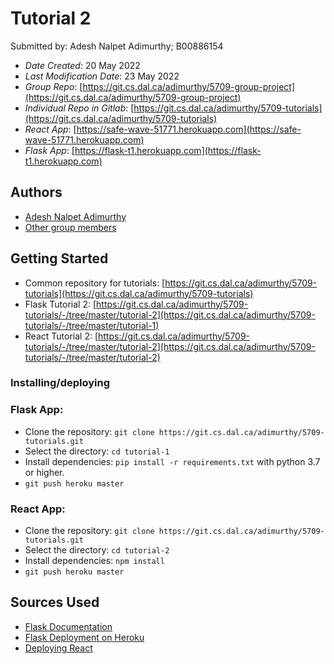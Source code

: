 # Tutorial 2

Submitted by: Adesh Nalpet Adimurthy; B00886154

* *Date Created*: 20 May 2022
* *Last Modification Date*: 23 May 2022
* *Group Repo*: [https://git.cs.dal.ca/adimurthy/5709-group-project](https://git.cs.dal.ca/adimurthy/5709-group-project)
* *Individual Repo in Gitlab*: [https://git.cs.dal.ca/adimurthy/5709-tutorials](https://git.cs.dal.ca/adimurthy/5709-tutorials)
* *React App*: [https://safe-wave-51771.herokuapp.com](https://safe-wave-51771.herokuapp.com)
* *Flask App*: [https://flask-t1.herokuapp.com](https://flask-t1.herokuapp.com)

## Authors

- [Adesh Nalpet Adimurthy](adesh.nalpet@dal.ca)
- [Other group members](https://git.cs.dal.ca/adimurthy/5709-group-project)

## Getting Started

- Common repository for tutorials: [https://git.cs.dal.ca/adimurthy/5709-tutorials](https://git.cs.dal.ca/adimurthy/5709-tutorials)
- Flask Tutorial 2: [https://git.cs.dal.ca/adimurthy/5709-tutorials/-/tree/master/tutorial-2](https://git.cs.dal.ca/adimurthy/5709-tutorials/-/tree/master/tutorial-1)
- React Tutorial 2: [https://git.cs.dal.ca/adimurthy/5709-tutorials/-/tree/master/tutorial-2](https://git.cs.dal.ca/adimurthy/5709-tutorials/-/tree/master/tutorial-2)

### Installing/deploying

### Flask App:

- Clone the repository: `git clone https://git.cs.dal.ca/adimurthy/5709-tutorials.git`
- Select the directory: `cd tutorial-1`
- Install dependencies: `pip install -r requirements.txt` with python 3.7 or higher.
- `git push heroku master`

### React App:

- Clone the repository: `git clone https://git.cs.dal.ca/adimurthy/5709-tutorials.git`
- Select the directory: `cd tutorial-2`
- Install dependencies: `npm install`
- `git push heroku master`


## Sources Used

- [Flask Documentation](https://flask.palletsprojects.com/en/2.1.x/)
- [Flask Deployment on Heroku](https://realpython.com/flask-by-example-part-1-project-setup/)
- [Deploying React](https://blog.heroku.com/deploying-react-with-zero-configuration)

